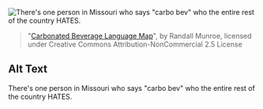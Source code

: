 ![There's one person in Missouri who says "carbo bev" who the entire rest of the country HATES.](https://imgs.xkcd.com/comics/carbonated_beverage_language_map.png)
> "[Carbonated Beverage Language Map](https://xkcd.com/2108/)", by Randall Munroe, licensed under Creative Commons Attribution-NonCommercial 2.5 License

## Alt Text
There's one person in Missouri who says "carbo bev" who the entire rest of the country HATES.
